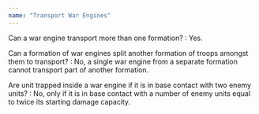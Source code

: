 ```yaml
---
name: "Transport War Engines"
---
```

Can a war engine transport more than one formation?
: Yes.

Can a formation of war engines split another formation of troops amongst them to transport?
: No, a single war engine from a separate formation cannot transport part of another formation.

Are unit trapped inside a war engine if it is in base contact with two enemy units?
: No, only if it is in base contact with a number of enemy units equal to twice its starting damage capacity.